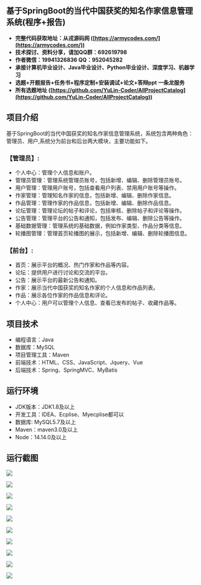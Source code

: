 ## 基于SpringBoot的当代中国获奖的知名作家信息管理系统(程序+报告)

- <b>完整代码获取地址：从戎源码网 ([https://armycodes.com/](https://armycodes.com/))</b>
- <b>技术探讨、资料分享，请加QQ群：692619798</b> 
- <b>作者微信：19941326836  QQ：952045282</b> 
- <b>承接计算机毕业设计、Java毕业设计、Python毕业设计、深度学习、机器学习</b>
- <b>选题+开题报告+任务书+程序定制+安装调试+论文+答辩ppt 一条龙服务</b>
- <b>所有选题地址 ([https://github.com/YuLin-Coder/AllProjectCatalog](https://github.com/YuLin-Coder/AllProjectCatalog)) </b>

## 项目介绍
基于SpringBoot的当代中国获奖的知名作家信息管理系统，系统包含两种角色：管理员、用户,系统分为前台和后台两大模块，主要功能如下。

### 【管理员】:
- 个人中心：管理个人信息和账户。
- 管理员管理：管理系统管理员账号，包括新增、编辑、删除管理员账号。
- 用户管理：管理用户账号，包括查看用户列表、禁用用户账号等操作。
- 作家管理：管理知名作家的信息，包括新增、编辑、删除作家信息。
- 作品管理：管理作家的作品信息，包括新增、编辑、删除作品信息。
- 论坛管理：管理论坛的帖子和评论，包括审核、删除帖子和评论等操作。
- 公告管理：管理平台的公告和通知，包括发布、编辑、删除公告等操作。
- 基础数据管理：管理系统的基础数据，例如作家类型、作品分类等信息。
- 轮播图管理：管理首页轮播图的展示，包括新增、编辑、删除轮播图信息。

### 【前台】:
- 首页：展示平台的概况、热门作家和作品等内容。
- 论坛：提供用户进行讨论和交流的平台。
- 公告：展示平台的最新公告和通知。
- 作家：展示当代中国获奖的知名作家的个人信息和作品列表。
- 作品：展示各位作家的作品信息和评论。
- 个人中心：用户可以管理个人信息、查看已发布的帖子、收藏作品等。

## 项目技术
- 编程语言：Java
- 数据库：MySQL
- 项目管理工具：Maven
- 前端技术：HTML、CSS、JavaScript、Jquery、Vue
- 后端技术：Spring、SpringMVC、MyBatis

## 运行环境
- JDK版本：JDK1.8及以上
- 开发工具：IDEA、Ecplise、Myecplise都可以
- 数据库: MySQL5.7及以上
- Maven：maven3.0及以上
- Node：14.14.0及以上

## 运行截图
![](screenshot/1.png)

![](screenshot/2.png)

![](screenshot/3.png)

![](screenshot/4.png)

![](screenshot/5.png)

![](screenshot/6.png)

![](screenshot/7.png)

![](screenshot/8.png)

![](screenshot/9.png)

![](screenshot/10.png)
